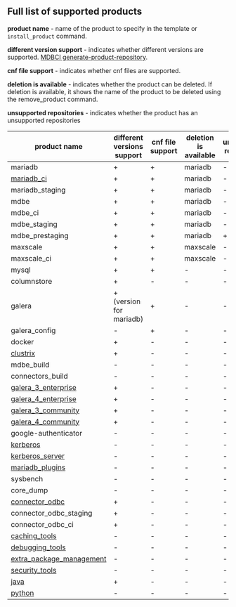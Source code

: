 ## Full list of supported products

__product name__ - name of the product to specify in the template or `install_product` command.

__different version support__ - indicates whether different versions are supported.
[MDBCI generate-product-repository](src/commands/generate-product-repositories.md).

__cnf file support__ - indicates whether cnf files are supported.

__deletion is available__ - indicates whether the product can be deleted. If deletion is available, it shows the name of the product to be deleted using the remove_product command.

__unsupported repositories__ - indicates whether the product has an unsupported repositories

product name | different versions support | cnf file support | deletion is available | unsupported repositories
--- | --- | --- | --- | ---
mariadb | + | + | mariadb | -
[mariadb_ci](detailed_topics/using_mariadb_from_ci_server.md) | + | + | mariadb | -
mariadb_staging | + | + | mariadb | -
mdbe | + | + | mariadb | -
mdbe_ci | + | + | mariadb | -
mdbe_staging | + | + | mariadb | -
mdbe_prestaging | + | + | mariadb | +
maxscale | + | + | maxscale | -
maxscale_ci | + | + | maxscale | -
mysql | + | + | - | -
columnstore | + | - | - | -
galera | + (version for mariadb) | + | - | -
galera_config | - | + | - | -
docker | + | - | - | -
[clustrix](src/products/using_clustrix_product.md) | + | - | - | -
mdbe_build | - | - | - | -
connectors_build | - | - | - | -
[galera_3_enterprise](src/products/using_galera_products.md) | + | - | - | -
[galera_4_enterprise](src/products/using_galera_products.md) | + | - | - | -
[galera_3_community](src/products/using_galera_products.md) | + | - | - | -
[galera_4_community](src/products/using_galera_products.md) | + | - | - | -
google-authenticator | - | - | - | -
[kerberos](src/products/using_kerberos_product.md) | - | - | - | -
[kerberos_server](src/products/using_kerberos_product.md) | - | - | - | -
[mariadb_plugins](src/products/mdbe_pugins.md) | - | - | - | -
sysbench | - | - | - | - |
core_dump | - | - | - | - |
[connector_odbc](https://mariadb.com/kb/en/mariadb-connector-odbc/) | + | - | - | - |
connector_odbc_staging | + | - | - | - |
connector_odbc_ci | + | - | - | - |
[caching_tools](src/products/additional_products_for_maxscale_test.md) | - | - | - | - |
[debugging_tools](src/products/additional_products_for_maxscale_test.md) | - | - | - | - |
[extra_package_management](src/products/additional_products_for_maxscale_test.md) | - | - | - | - |
[security_tools](src/products/additional_products_for_maxscale_test.md) | - | - | - | - |
[java](src/products/additional_products_for_maxscale_test.md) | + | - | - | - |
[python](src/products/additional_products_for_maxscale_test.md) | - | - | - | - |
